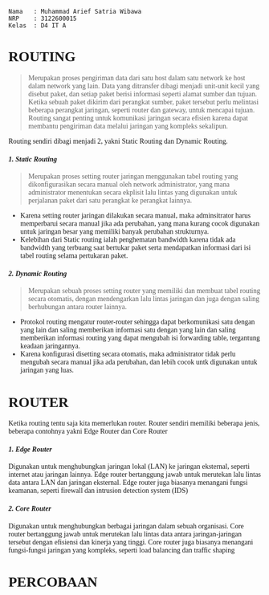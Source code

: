 ```Copy Code
Nama   : Muhammad Arief Satria Wibawa
NRP    : 3122600015
Kelas  : D4 IT A
```

**<h1 style="font-family:bahnschrift;">ROUTING</h1>**
><div class ="isi" style="font-family:bahnschrift;"> Merupakan proses pengiriman data dari satu host dalam satu network ke host dalam network yang lain. Data yang ditransfer dibagi menjadi unit-unit kecil yang disebut paket, dan setiap paket berisi informasi seperti alamat sumber dan tujuan. Ketika sebuah paket dikirim dari perangkat sumber, paket tersebut perlu melintasi beberapa perangkat jaringan, seperti router dan gateway, untuk mencapai tujuan. Routing sangat penting untuk komunikasi jaringan secara efisien karena dapat membantu pengiriman data melalui jaringan yang kompleks sekalipun.

<div class ="isi" style="font-family:bahnschrift;"> Routing sendiri dibagi menjadi 2, yakni Static Routing dan Dynamic Routing.

***<h4 style="font-family:bahnschrift;">1. Static Routing</h4>*** 
> <div class ="isi" style="font-family:bahnschrift;"> Merupakan proses setting router jaringan menggunakan tabel routing yang dikonfigurasikan secara manual oleh network administrator, yang mana administrator menentukan secara ekplisit lalu lintas yang digunakan untuk perjalanan paket dari satu perangkat ke perangkat lainnya.

- <div class ="isi" style="font-family:bahnschrift;">Karena setting router jaringan dilakukan secara manual, maka adminsitrator harus memperbarui secara manual jika ada perubahan, yang mana kurang cocok digunakan untuk jaringan besar yang memiliki banyak perubahan strukturnya.
- <div class ="isi" style="font-family:bahnschrift;">Kelebihan dari Static routing ialah penghematan bandwidth karena tidak ada bandwidth yang terbuang saat bertukar paket serta mendapatkan informasi dari isi tabel routing selama pertukaran paket.


***<h4 style="font-family:bahnschrift;">2. Dynamic Routing</h4>*** 

> <div class ="isi" style="font-family:bahnschrift;"> Merupakan sebuah proses setting router yang memiliki dan membuat tabel routing secara otomatis, dengan mendengarkan lalu lintas jaringan dan juga dengan saling berhubungan antara router lainnya. 
- <div class ="isi" style="font-family:bahnschrift;">Protokol routing mengatur router-router sehingga dapat berkomunikasi satu dengan yang lain dan saling memberikan informasi satu dengan yang lain dan saling memberikan informasi routing yang dapat mengubah isi forwarding table, tergantung keadaan jaringannya.
- <div class ="isi" style="font-family:bahnschrift;"> Karena konfigurasi disetting secara otomatis, maka administrator tidak perlu mengubah secara manual jika ada perubahan, dan lebih cocok untk digunakan untuk jaringan yang luas.

**<h1 style="font-family:bahnschrift;">ROUTER</h1>**
<div class ="isi" style="font-family:bahnschrift;">Ketika routing tentu saja kita memerlukan router. Router sendiri memiliki beberapa jenis, beberapa contohnya yakni Edge Router dan Core Router

***<h4 style="font-family:bahnschrift;">1. Edge Router</h4>*** 
<div class ="isi" style="font-family:bahnschrift;">Digunakan untuk menghubungkan jaringan lokal (LAN) ke jaringan eksternal, seperti internet atau jaringan lainnya. Edge router bertanggung jawab untuk merutekan lalu lintas data antara LAN dan jaringan eksternal. Edge router juga biasanya menangani fungsi keamanan, seperti firewall dan intrusion detection system (IDS)

***<h4 style="font-family:bahnschrift;">2. Core Router</h4>*** 
<div class ="isi" style="font-family:bahnschrift;">Digunakan untuk menghubungkan berbagai jaringan dalam sebuah organisasi. Core router bertanggung jawab untuk merutekan lalu lintas data antara jaringan-jaringan tersebut dengan efisiensi dan kinerja yang tinggi. Core router juga biasanya menangani fungsi-fungsi jaringan yang kompleks, seperti load balancing dan traffic shaping

**<h1 style="font-family:bahnschrift;">PERCOBAAN</h1>**